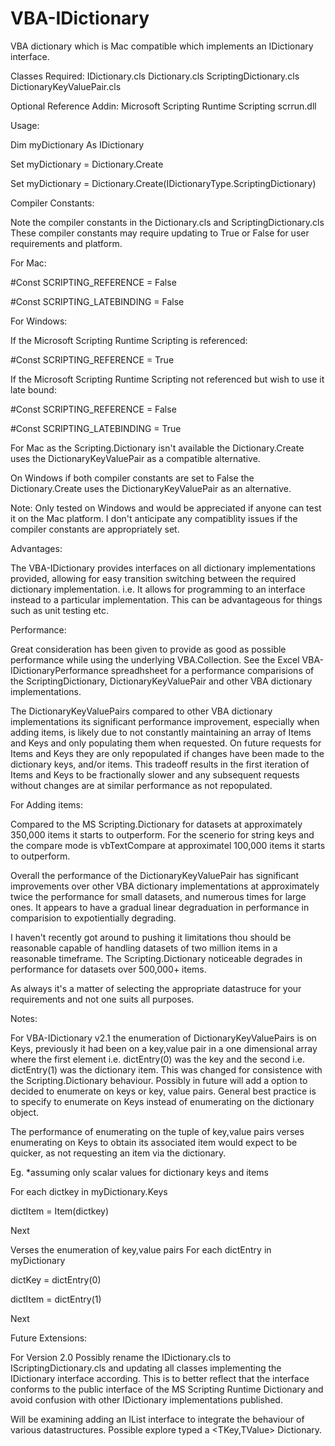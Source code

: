 # VBA-IDictionary

VBA dictionary which is Mac compatible which implements an IDictionary interface. 

Classes Required:
  IDictionary.cls
  Dictionary.cls
  ScriptingDictionary.cls
  DictionaryKeyValuePair.cls
   
Optional Reference Addin:  Microsoft Scripting Runtime Scripting scrrun.dll

Usage:

  Dim myDictionary As IDictionary
  
  Set myDictionary = Dictionary.Create
  
  Set myDictionary = Dictionary.Create(IDictionaryType.ScriptingDictionary)

Compiler Constants:

Note the compiler constants in the Dictionary.cls and ScriptingDictionary.cls 
These compiler constants may require updating to True or False for user requirements and platform.

For Mac:

#Const SCRIPTING_REFERENCE = False

#Const SCRIPTING_LATEBINDING = False

For Windows:

If the Microsoft Scripting Runtime Scripting is referenced:

#Const SCRIPTING_REFERENCE = True

If the Microsoft Scripting Runtime Scripting not referenced but wish to use it late bound:

#Const SCRIPTING_REFERENCE = False

#Const SCRIPTING_LATEBINDING = True

For Mac as the Scripting.Dictionary isn't available the Dictionary.Create uses the DictionaryKeyValuePair as a compatible alternative. 

On Windows if both compiler constants are set to False the Dictionary.Create uses the DictionaryKeyValuePair as an alternative. 

Note: Only tested on Windows and would be appreciated if anyone can test it on the Mac platform. I don't anticipate any compatiblity issues if the compiler constants are appropriately set.


Advantages:

The VBA-IDictionary provides interfaces on all dictionary implementations provided, allowing for easy transition switching between the required dictionary implementation.  i.e. It allows for programming to an interface instead to a particular implementation. This can be advantageous for things such as unit testing etc.


Performance:

Great consideration has been given to provide as good as possible performance while using the underlying VBA.Collection.  See the Excel VBA-IDictionaryPerformance spreadhsheet for a performance comparisions of the ScriptingDictionary, DictionaryKeyValuePair and other VBA dictionary implementations.

The DictionaryKeyValuePairs compared to other VBA dictionary implementations its significant performance improvement, especially when adding items, is likely due to not constantly maintaining an array of Items and Keys and only populating them when requested. On future requests for Items and Keys they are only repopulated if changes have been made to the dictionary keys, and/or items.  This tradeoff results in the first iteration of Items and Keys to be fractionally slower and any subsequent requests without changes are at similar performance as not repopulated.

For Adding items:

Compared to the MS Scripting.Dictionary for datasets at approximately 350,000 items it starts to outperform. 
For the scenerio for string keys and the compare mode is vbTextCompare at approximatel 100,000 items it starts to outperform.

Overall the performance of the DictionaryKeyValuePair has significant improvements over other VBA dictionary implementations at approximately twice the performance for small datasets, and numerous times for large ones. It appears to have a gradual linear degraduation in performance in comparision to expotientially degrading. 

I haven't recently got around to pushing it limitations thou should be reasonable capable of handling datasets of two million items in a reasonable timeframe.  The Scripting.Dictionary noticeable degrades in performance for datasets over 500,000+ items.

As always it's a matter of selecting the appropriate datastruce for your requirements and not one suits all purposes. 


Notes:

For VBA-IDictionary v2.1 the enumeration of DictionaryKeyValuePairs is on Keys, previously it had been on a key,value pair in a one dimensional array where the first element i.e. dictEntry(0) was the key and the second i.e. dictEntry(1) was the dictionary item.  This was changed for consistence with the Scripting.Dictionary behaviour.  Possibly in future will add a option to decided to enumerate on keys or key, value pairs.  General best practice is to specify to enumerate on Keys instead of enumerating on the dictionary object.

The performance of enumerating on the tuple of key,value pairs verses enumerating on Keys to obtain its associated item would expect to be quicker, as not requesting an item via the dictionary. 

Eg. *assuming only scalar values for dictionary keys and items

For each dictkey in myDictionary.Keys

  dictItem = Item(dictkey)
  
Next

Verses the enumeration of key,value pairs
For each dictEntry in myDictionary

  dictKey = dictEntry(0)
  
  dictItem = dictEntry(1)
  
Next


Future Extensions:

For Version 2.0 Possibly rename the IDictionary.cls to IScriptingDictionary.cls and updating all classes implementing the IDictionary interface according.  This is to better reflect that the interface conforms to the public interface of the MS Scripting Runtime Dictionary and avoid confusion with other IDictionary implementations published. 

Will be examining adding an IList interface to integrate the behaviour of various datastructures.
Possible explore typed a <TKey,TValue> Dictionary.  




